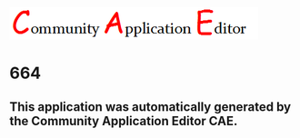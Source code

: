 ![CAE](https://github.com/patricia-cae/CAE-Deployment-Temp/blob/master/img/logo.png)  

664
===================


This application was automatically generated by the Community Application Editor CAE.  
---------------
